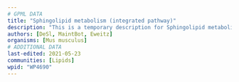 ```yaml
---
# GPML DATA
title: "Sphingolipid metabolism (integrated pathway)"
description: "This is a temporary description for Sphingolipid metabolism (integrated pathway)"
authors: [DeSl, MaintBot, Eweitz]
organisms: [Mus musculus]
# ADDITIONAL DATA
last-edited: 2021-05-23
communities: [Lipids]
wpid: "WP4690"
---
```

